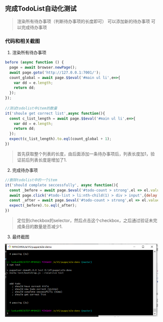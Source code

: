 ## 完成TodoList自动化测试

> 渲染所有待办事项（判断待办事项的长度即可）
> 可以添加新的待办事项
> 可以完成待办事项

### 代码和相关截图

1. 渲染所有待办事项

```js
before (async function () {
  page = await browser.newPage();
  await page.goto('http://127.0.0.1:7001/');
  count_global = await page.$$eval('#main ul li',e=>{
    var dd = e.length;
    return dd;
  });
});  

//测试todolist中item的数量
it('shoule get correct list',async function(){
  const c_list_length = await page.$$eval('#main ul li',e=>{
    var dd = e.length;
    return dd;
  });
  expect(c_list_length).to.eql(count_global + 1);
})
```

> 首先获取整个列表的长度，由后面添加一条待办事项后，列表长度加1，验证前后列表长度是增加了1.

2. 完成待办事项

```js
//删除todolist中的一个item
it('should complete seccessfully', async function(){
  const _before = await page.$eval('#todo-count > strong',el => el.value);
  await page.click('#todo-list > li:nth-child(1) > div > input',{delay:50});
  const _after = await page.$eval('#todo-count > strong',el => el.value);
  expect(_before).to.eql(_after);
})
```

> 定位到checkbox的selector，然后点击这个checkbox，之后通过验证未完成条目的数量是否减少1.

3. 最终截图

![pic](.\测试截图.png)

